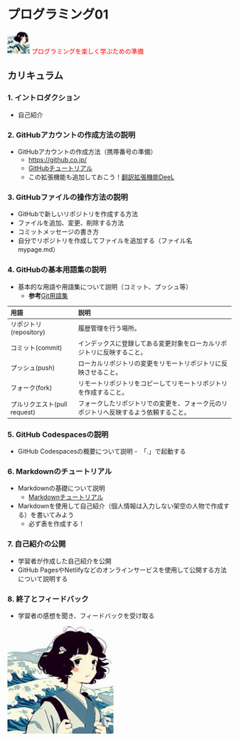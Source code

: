 # プログラミング01
<img src="/image.png"  width="10%">  
<font color="red">プログラミングを楽しく学ぶための準備</font>

## カリキュラム

### 1. イントロダクション
   - 自己紹介

### 2. GitHubアカウントの作成方法の説明
   - GitHubアカウントの作成方法（携帯番号の準備）
      - https://github.co.jp/ 
      - [GitHubチュートリアル](https://docs.github.com/ja/get-started/quickstart/hello-world)
      - この拡張機能も追加しておこう！[翻訳拡張機能DeeL](https://www.deepl.com/ja/chrome-extension)

### 3. GitHubファイルの操作方法の説明
   - GitHubで新しいリポジトリを作成する方法
   - ファイルを追加、変更、削除する方法
   - コミットメッセージの書き方
   - 自分でリポジトリを作成してファイルを追加する（ファイル名 mypage.md）

### 4. GitHubの基本用語集の説明
   - 基本的な用語や用語集について説明（コミット、プッシュ等）  
      - **参考**[Git用語集](https://qiita.com/toshi_um/items/72c9d929a600323b2e77)

|用語|説明|
|:--|:--|
|リポジトリ(repository)|履歴管理を行う場所。|
|コミット(commit)|インデックスに登録してある変更対象をローカルリポジトリに反映すること。|
|プッシュ(push)|ローカルリポジトリの変更をリモートリポジトリに反映させること。|
|フォーク(fork)|リモートリポジトリをコピーしてリモートリポジトリを作成すること。|
|プルリクエスト(pull request)|フォークしたリポジトリでの変更を、フォーク元のリポジトリへ反映するよう依頼すること。|

### 5. GitHub Codespacesの説明
   - GitHub Codespacesの概要について説明
      -　「.」で起動する 

### 6. Markdownのチュートリアル
   - Markdownの基礎について説明
      - [Markdownチュートリアル](https://ai-inter1.com/markdown/)
   - Markdownを使用して自己紹介（個人情報は入力しない架空の人物で作成する）を書いてみよう
      - 必ず表を作成する！

### 7. 自己紹介の公開
   - 学習者が作成した自己紹介を公開
   - GitHub PagesやNetlifyなどのオンラインサービスを使用して公開する方法について説明する

### 8. 終了とフィードバック
   - 学習者の感想を聞き、フィードバックを受け取る  

![挿絵](image.png "AIの作った画像です")
